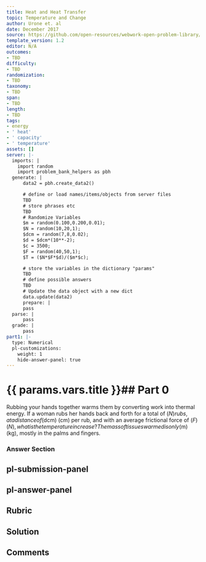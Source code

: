 ```yaml
---
title: Heat and Heat Transfer
topic: Temperature and Change
author: Urone et. al
date: December 2017
source: https://github.com/open-resources/webwork-open-problem-library/tree/master/Contrib/BrockPhysics/College_Physics_Urone/14.Heat_and_Heat_Transfer/14-02.Temperature_and_Change/NU_U17_14_02_005.pg
template_version: 1.2
editor: N/A
outcomes:
- TBD
difficulty:
- TBD
randomization:
- TBD
taxonomy:
- TBD
span:
- TBD
length:
- TBD
tags:
- energy
- ' heat'
- ' capacity'
- ' temperature'
assets: []
server: |-
  imports: |
    import random
    import problem_bank_helpers as pbh
  generate: |
      data2 = pbh.create_data2()

      # define or load names/items/objects from server files
      TBD
      # store phrases etc
      TBD
      # Randomize Variables
      $m = random(0.100,0.200,0.01);
      $N = random(10,20,1);
      $dcm = random(7,8,0.02);
      $d = $dcm*(10**-2);
      $c = 3500;
      $F = random(40,50,1);
      $T = ($N*$F*$d)/($m*$c);

      # store the variables in the dictionary "params"
      TBD
      # define possible answers
      TBD
      # Update the data object with a new dict
      data.update(data2)
      prepare: |
      pass
  parse: |
      pass
  grade: |
      pass
part1: |-
  type: Numerical
  pl-customizations:
    weight: 1
    hide-answer-panel: true
---
```


# {{ params.vars.title }}## Part 0 
Rubbing your hands together warms them by converting work into thermal energy. If a woman rubs her hands back and forth for a total of ($N) rubs, at a distance of ($dcm) (cm) per rub, and with an average frictional force of ($F) (N), what is the temperature increase? The mass of tissues warmed is only ($m) (kg), mostly in the palms and fingers. 


### Answer Section 


## pl-submission-panel 


## pl-answer-panel 


## Rubric 


## Solution 


## Comments 


